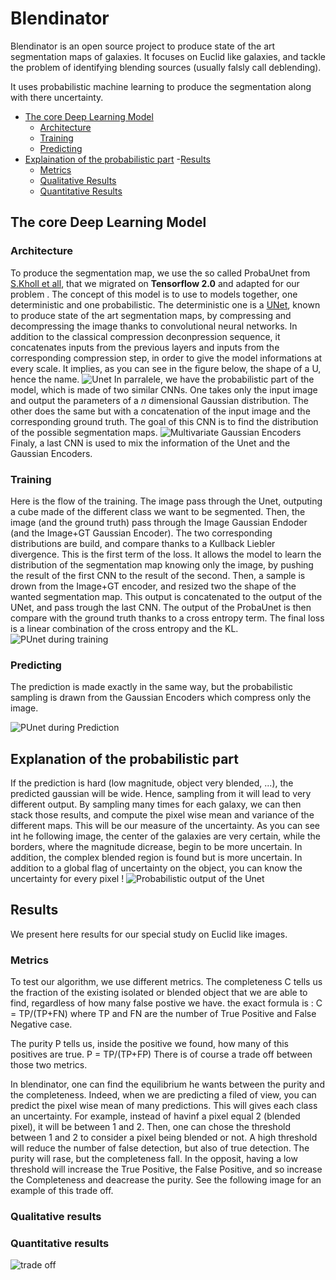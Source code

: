 # Blendinator
  

Blendinator is an open source project to produce state of the art segmentation maps of galaxies. It focuses on Euclid like galaxies, and tackle the problem of identifying blending sources (usually falsly call deblending).

It uses probabilistic machine learning to produce the segmentation along with there uncertainty.
- [The core Deep Learning Model  <a name="algo"></a>](#the-core-deep-learning-model---a-name--algo----a-)
  * [Architecture](#architecture)
  * [Training](#training)
  * [Predicting](#predicting)
- [Explaination of the probabilistic part](#explanation-of-the-probabilistic-part)
-[Results](#results)
  * [Metrics](#metrics)
  * [Qualitative Results](#qualitative-results)
  * [Quantitative Results](#quantitative-results)
 
## The core Deep Learning Model  <a name="algo"></a>


### Architecture
To produce the segmentation map, we use the so called ProbaUnet from [S.Kholl et all](https://github.com/SimonKohl/probabilistic_unet), that we  migrated on **Tensorflow 2.0** and adapted for our problem .
The concept of this model is to use to models together, one deterministic and one probabilistic. The deterministic one is a [UNet](https://arxiv.org/abs/1505.04597),  known to produce state of the art segmentation maps, by compressing and decompressing the image thanks to convolutional neural networks. In addition to the classical compression deconpression sequence, it concatenates inputs from the previous layers and inputs from the corresponding compression step, in order to give the model informations at every scale. It implies, as you can see in the figure below, the shape of a U, hence the name.
![Unet](Unet_scheme.png)
In parralele, we have the probabilistic part of the model, which is made of two similar CNNs. One takes only the input image and output the parameters of a $n$ dimensional Gaussian distribution. The other does the same but with a concatenation of the input image and the corresponding ground truth. The goal of this CNN is to find the distribution of the possible segmentation maps.
![Multivariate Gaussian Encoders](Multivariate_encoders.png)Finaly, a last CNN is used to mix the information of the Unet and the Gaussian Encoders.
### Training
Here is the flow of the training. The image pass through the Unet, outputing a cube made of the different class we want to be segmented. Then, the image (and the ground truth) pass through the Image Gaussian Endoder (and the Image+GT Gaussian Encoder). The two corresponding distributions are build, and compare thanks to a Kullback Liebler divergence. This is the first term of the loss. It allows the model to learn the distribution of the segmentation map knowing only the image, by pushing the result of the first CNN to the result of the second.
Then, a sample is drown from the Image+GT encoder, and resized two the shape of the wanted segmentation map. This output is concatenated to the output of the UNet, and pass trough the last CNN. The output of the ProbaUnet is then compare with the ground truth thanks to a cross entropy term. The final loss is a linear combination of the cross entropy and the KL.
![PUnet during training](Punet_training.png)
### Predicting
The prediction is made exactly in the same way, but the probabilistic sampling is drawn from the Gaussian Encoders which compress only the image.

![PUnet during Prediction](Punet_testing.png)
## Explanation of the probabilistic part

If the prediction is hard (low magnitude, object very blended, ...), the predicted gaussian will be wide. Hence, sampling from it will lead to very different output.
By sampling many times for each galaxy, we can then stack those results, and compute the pixel wise mean and variance of the different maps. This will be our measure of the uncertainty. As you can see int he following image, the center of the galaxies are very certain, while the borders, where the magnitude dicrease, begin to be more uncertain. In addition, the complex blended region is found but is more uncertain. In addition to a global flag of uncertainty on the object, you can know the uncertainty for every pixel !
![Probabilistic output of the Unet](illustrations/probabilistic.png)

  
## Results

We present here results for our special study on Euclid like images.
### Metrics
To test our algorithm, we use different metrics.
The completeness C tells us the fraction of the existing isolated or blended object that we are able to find, regardless of how many false postive we have. the exact formula is :
C = TP/(TP+FN)
where TP and FN are the number of True Positive and False Negative case.

The purity P tells us, inside the positive we found, how many of this positives are true.
P = TP/(TP+FP)
There is of course a trade off between those two metrics.

In blendinator, one can find the equilibrium he wants between the purity and the completeness. Indeed, when we are predicting a filed of view, you can predict the pixel wise mean of many predictions. This will gives each class an uncertainty. For example, instead of havinf a pixel equal 2 (blended pixel), it will be between 1 and 2. Then, one can chose the threshold between 1 and 2 to consider a pixel being blended or not. A high threshold will reduce the number of false detection, but also of true detection. The purity will rase, but the completeness fall. In the opposit, having a low threshold will increase the True Positive, the False Positive, and so increase the Completeness and deacrease the purity. See the following image for an example of this trade off.

### Qualitative results

### Quantitative results


  

![trade off](illustrations/c_p_tradeoff.png  "Trade off between the Completeness and the Purity.")
